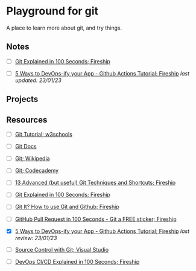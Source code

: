 # Playground for git

A place to learn more about git, and try things.

## Notes

<!-- notes/git-tutorial--w3school.md -->

<!-- notes/git-docs.md -->

<!-- notes/git--wikipedia.md -->

<!-- notes/git--codecademy.md -->

<!-- notes/13-advanced-(but-useful)-git-techniques-and-Shortcuts--fireship.md -->
- [ ] [Git Explained in 100 Seconds; Fireship](notes/git-explained-in-100-seconds--fireship.md)
<!-- - [ ] [Git It? How to use Git and Github; Fireship](notes/git-it?-how-to-use-git-and-github--fireship.md) -->
<!-- - [ ] [GitHub Pull Request in 100 Seconds - Git a FREE sticker; Fireship](notes/github-pull-request-in-100-Seconds-git-a-free-sticker--fireship.md) -->

- [ ] [5 Ways to DevOps-ify your App - Github Actions Tutorial; Fireship](notes/5-ways-to-devops-ify-your-app-github-actions-tutorial--fireship.md) *last updated: 23/01/23*

<!-- notes/devops-ci-cd-explained-in-100-seconds--fireship.md -->

<!-- notes/source-control-with-git--visual-studio.md -->

## Projects

## Resources

- [ ] [Git Tutorial; w3schools](https://www.w3schools.com/git/default.asp)

- [ ] [Git Docs](https://git-scm.com/docs)

- [ ] [Git; Wikipedia](https://en.wikipedia.org/wiki/Git)

- [ ] [Git; Codecademy](https://www.codecademy.com/learn/learn-git)

- [ ] [13 Advanced (but useful) Git Techniques and Shortcuts; Fireship](https://www.youtube.com/watch?v=ecK3EnyGD8o)

- [ ] [Git Explained in 100 Seconds; Fireship](https://www.youtube.com/watch?v=hwP7WQkmECE)

- [ ] [Git It? How to use Git and Github; Fireship](https://www.youtube.com/watch?v=HkdAHXoRtos)

- [ ] [GitHub Pull Request in 100 Seconds - Git a FREE sticker; Fireship](https://www.youtube.com/watch?v=8lGpZkjnkt4)

- [x] [5 Ways to DevOps-ify your App - Github Actions Tutorial; Fireship](https://www.youtube.com/watch?v=eB0nUzAI7M8) *last review: 23/01/23*

- [ ] [Source Control with Git; Visual Studio](https://code.visualstudio.com/docs/sourcecontrol/overview)

- [ ] [DevOps CI/CD Explained in 100 Seconds; Fireship](https://www.youtube.com/watch?v=scEDHsr3APg)